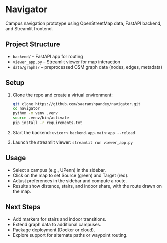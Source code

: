 # Navigator

Campus navigation prototype using OpenStreetMap data, FastAPI backend, and Streamlit frontend.

## Project Structure
- `backend/` – FastAPI app for routing
- `viewer_app.py` – Streamlit viewer for map interaction
- `data/graphs/` – preprocessed OSM graph data (nodes, edges, metadata)

## Setup
1. Clone the repo and create a virtual environment:
   ```bash
   git clone https://github.com/saaranshpandey/navigator.git
   cd navigator
   python -m venv .venv
   source .venv/bin/activate
   pip install -r requirements.txt
   
2. Start the backend:
   ```uvicorn backend.app.main:app --reload```
   
4. Launch the streamlit viewer:
   ```streamlit run viewer_app.py```

## Usage
- Select a campus (e.g., UPenn) in the sidebar.
- Click on the map to set Source (green) and Target (red).
- Adjust preferences in the sidebar and compute a route.
- Results show distance, stairs, and indoor share, with the route drawn on the map.

## Next Steps
- Add markers for stairs and indoor transitions.
- Extend graph data to additional campuses.
- Package deployment (Docker or cloud).
- Explore support for alternate paths or waypoint routing.
